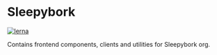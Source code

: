 # Sleepybork

[![lerna](https://img.shields.io/badge/maintained%20with-lerna-cc00ff.svg)](https://lerna.js.org/)

Contains frontend components, clients and utilities for Sleepybork org.





